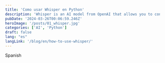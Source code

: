 ```yaml
---
title: 'Como usar Whisper en Python'
description: 'Whisper is an AI model from OpenAI that allows you to convert any audio to text with high quality and accuracy.'
pubDate: '2024-03-26T00:06:59.246Z'
heroImage: '/posts/01_whisper.jpg'
categories: ['AI', 'Python']
draft: false
lang: "es"
langLink: '/blog/en/how-to-use-whisper/'
---
```


Spanish
